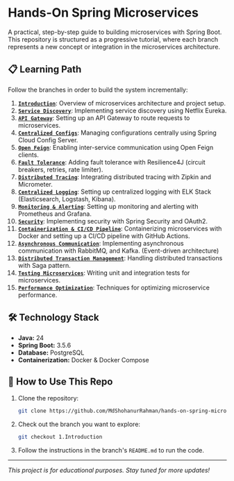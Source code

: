 # Hands-On Spring Microservices

A practical, step-by-step guide to building microservices with Spring Boot. This repository is structured as a progressive tutorial, where each branch represents a new concept or integration in the microservices architecture.

## 📋 Learning Path

Follow the branches in order to build the system incrementally:

1. **[`Introduction`](https://github.com/MdShohanurRahman/hands-on-spring-microservice.git/tree/introduction)**: Overview of microservices architecture and project setup. 
2. **[`Service Discovery`](https://github.com/MdShohanurRahman/hands-on-spring-microservice.git/tree/discovery-server)**: Implementing service discovery using Netflix Eureka.
3. **[`API Gateway`](https://github.com/MdShohanurRahman/hands-on-spring-microservice.git/tree/api-gateway)**: Setting up an API Gateway to route requests to microservices.
4. **[`Centralized Configs`](https://github.com/MdShohanurRahman/hands-on-spring-microservice.git/tree/config-server)**: Managing configurations centrally using Spring Cloud Config Server.
5. **[`Open Feign`](https://github.com/MdShohanurRahman/hands-on-spring-microservice.git/tree/open-feign)**: Enabling inter-service communication using Open Feign clients.
6. **[`Fault Tolerance`](https://github.com/MdShohanurRahman/hands-on-spring-microservice.git/tree/fault-tolerance)**: Adding fault tolerance with Resilience4J (circuit breakers, retries, rate limiter).
7. **[`Distributed Tracing`](https://github.com/MdShohanurRahman/hands-on-spring-microservice.git/tree/distributed-tracing)**: Integrating distributed tracing with Zipkin and Micrometer.
8. **[`Centralized Logging`](https://github.com/MdShohanurRahman/hands-on-spring-microservice.git/tree/centralized-logging)**: Setting up centralized logging with ELK Stack (Elasticsearch, Logstash, Kibana).
9. **[`Monitoring & Alerting`](https://github.com/MdShohanurRahman/hands-on-spring-microservice.git/tree/monitor)**: Setting up monitoring and alerting with Prometheus and Grafana.
10. **[`Security`](https://github.com/MdShohanurRahman/hands-on-spring-microservice.git/tree/security)**: Implementing security with Spring Security and OAuth2.
11. **[`Containerization & CI/CD Pipeline`](https://github.com/MdShohanurRahman/hands-on-spring-microservice.git/tree/containerization)**: Containerizing microservices with Docker and setting up a CI/CD pipeline with GitHub Actions.
12. **[`Asynchronous Communication`](https://github.com/MdShohanurRahman/hands-on-spring-microservice.git/tree/async-communication)**: Implementing asynchronous communication with RabbitMQ, and Kafka. (Event-driven architecture)
13. **[`Distributed Transaction Management`](https://github.com/MdShohanurRahman/hands-on-spring-microservice.git/tree/distributed-transaction)**: Handling distributed transactions with Saga pattern.
14. **[`Testing Microservices`](https://github.com/MdShohanurRahman/hands-on-spring-microservice.git/tree/testing)**: Writing unit and integration tests for microservices.
15. **[`Performance Optimization`](https://github.com/MdShohanurRahman/hands-on-spring-microservice.git/tree/performance-optimization)**: Techniques for optimizing microservice performance.

## 🛠️ Technology Stack

*   **Java:** 24
*   **Spring Boot:** 3.5.6
*   **Database:** PostgreSQL
*   **Containerization:** Docker & Docker Compose

## 🚀 How to Use This Repo

1.  Clone the repository:
    ```bash
    git clone https://github.com/MdShohanurRahman/hands-on-spring-microservice.git
    ```
2.  Check out the branch you want to explore:
    ```bash
    git checkout 1.Introduction
    ```
3.  Follow the instructions in the branch's `README.md` to run the code.

---

*This project is for educational purposes. Stay tuned for more updates!*